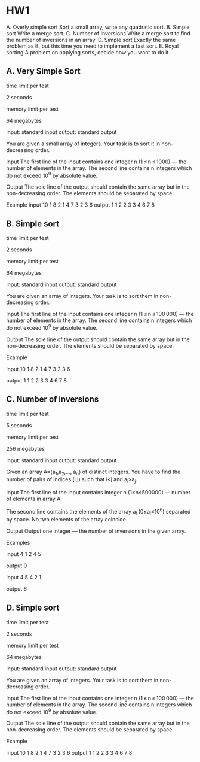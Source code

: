 # HW1

A. Overly simple sort Sort a small array, write any quadratic sort.
B. Simple sort Write a merge sort.
C. Number of Inversions Write a merge sort to find the number of inversions in an array.
D. Simple sort Exactly the same problem as B, but this time you need to implement a fast sort.
E. Royal sorting A problem on applying sorts, decide how you want to do it.

## A. Very Simple Sort

time limit per test

2 seconds

memory limit per test

64 megabytes

input: standard input
output: standard output

You are given a small array of integers. Your task is to sort it in non-decreasing order.

Input
The first line of the input contains one integer n (1 ≤ n ≤ 1000) — the number of elements in the array. The second line contains n integers which do not exceed 10<sup>9</sup> by absolute value.

Output
The sole line of the output should contain the same array but in the non-decreasing order. The elements should be separated by space.

Example
input
10
1 8 2 1 4 7 3 2 3 6
output
1 1 2 2 3 3 4 6 7 8

## B. Simple sort

time limit per test

2 seconds

memory limit per test

64 megabytes

input: standard input
output: standard output

You are given an array of integers. Your task is to sort them in non-decreasing order.

Input
The first line of the input contains one integer n (1 ≤ n ≤ 100 000) — the number of elements in the array. The second line contains n integers which do not exceed 10<sup>9</sup> by absolute value.

Output
The sole line of the output should contain the same array but in the non-decreasing order. The elements should be separated by space.

Example

input
10
1 8 2 1 4 7 3 2 3 6

output
1 1 2 2 3 3 4 6 7 8

## C. Number of inversions
time limit per test 

5 seconds

memory limit per test 

256 megabytes

input: standard input
output: standard output

Given an array A=⟨a<sub>1</sub>,a<sub>2</sub>,…, a<sub>n</sub>⟩ of distinct integers. You have to find the number of pairs of indices (i,j) such that i\<j and a<sub>i</sub>\>a<sub>j</sub>.

Input
The first line of the input contains integer n (1≤n≤500000) — number of elements in array A.

The second line contains the elements of the array a<sub>i</sub> (0≤a<sub>i</sub>≤10<sup>6</sup>) separated by space. No two elements of the array coincide.

Output
Output one integer — the number of inversions in the given array.

Examples

input
4
1 2 4 5

output
0

input
4
5 4 2 1

output
6

## D. Simple sort

time limit per test

2 seconds

memory limit per test

64 megabytes

input: standard input
output: standard output

You are given an array of integers. Your task is to sort them in non-decreasing order.

Input
The first line of the input contains one integer n (1 ≤ n ≤ 100 000) — the number of elements in the array. The second line contains n integers which do not exceed 10<sup>9</sup> by absolute value.

Output
The sole line of the output should contain the same array but in the non-decreasing order. The elements should be separated by space.

Example

input
10
1 8 2 1 4 7 3 2 3 6
output
1 1 2 2 3 3 4 6 7 8
